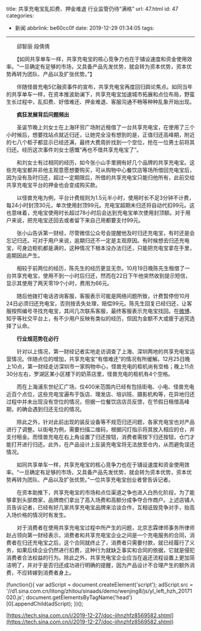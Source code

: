 title: 共享充电宝乱扣费、押金难退 行业监管仍待“满格”
url: 47.html
id: 47
categories:
  - 新闻
abbrlink: be60cc0f
date: 2019-12-29 01:34:05
tags:
---

　　邱智丽 段倩倩

　　【如同共享单车一样，共享充电宝的核心竞争力也在于铺设速度和资金使用效率。“一旦确定有足够的市场，又具备产品先发优势，就会转为资本优势，资本优势再转为团队、产品以及扩张优势。”】

　　伴随怪兽充电5亿融资事件的宣布，共享充电宝再度回归舆论焦点。如同当年的共享单车一样，在资本推波助澜下，共享充电宝加速城市拓展和点位布局，野蛮生长过程中，乱扣费、好借难还、押金难退、客服沟通不畅等种种乱象开始出现。

　　**疯狂发展背后问题频出**

　　圣诞节晚上刘女士在上海环贸广场附近租借了一台共享充电宝，在使用了三个小时候后，想要找站点就近归还，让她完全没有想到的是，正值归还高峰期，附近的七八个柜子都显示已经还满，最终大费周折找到一个空位，抢在一位男士前将其归还。经历这次事件刘女士感慨“再也不借共享充电宝了”。

　　和刘女士有过相同的经历，如今张小山手里拥有好几个品牌的共享充电宝。这些充电宝都并非他主观意愿想要购买，可从购物中心餐饮店等场所借回充电宝后，因为没有及时归还，超过一定期限后，所借的共享充电宝只能归他所有，此前交给共享充电宝平台的押金也会变成购买款。

　　以怪兽充电为例，平台计费规则为1.5元半小时，使用时长不足3分钟不计费，每24小时封顶30元，单次使用封顶99元。充电宝超期未归还将自动代扣99元。这也意味着，充电宝使用时长超过78小时后会达到充电宝单次使用封顶额。对于用户来说，把充电宝还回去或者留下来自己用都要支付99元。

　　张小山告诉第一财经，尽管微信公众号会提醒他及时归还充电宝，有时还是会忘记归还。可对于用户来说，逾期归还不一定是主观原因。有时候想去归还充电宝，可身边柜机都是满的，这种情况下根本没办法归还，只能把充电宝拿在手里，逾期因此产生。

　　相较于前两位的经历，陈先生的经历更显无奈。10月19日晚陈先生租借了一台共享充电宝，使用不到一小时后归还，然而在22日下午他突然收到提示短信，显示其使用了两天零19个小时，费用为66元。

　　随后他拨打电话咨询客服，客服表示可能是网络问题所致，计费暂停但10月24日必须归还充电宝，否则按丢失处理，赔偿99元。陈先生回复已经归还，让客服按照编号寻找充电宝，其间几次联系客服，最终客服表示充电宝找回。在[微博](http://stock.finance.sina.com.cn/usstock/quotes/WB.html)、知乎等社交平台上，有不少用户反映有类似的经历，但因为金额不大或疲于追究选择了认命。

　　**行业规范势在必行**

　　针对以上情况，第一财经记者实地走访调查了上海、深圳两地的共享充电宝运营情况。伴随点位的增加，共享充电宝“有借难还”的情况有所缓解。12月25日晚上10点，第一财经走访深圳市一家购物中心，怪兽充电的柜机尚有空格；晚上11点30分左右，罗湖区某小区楼下的奶茶店里，怪兽充电的柜机有4个空格。

　　而在上海浦东世纪汇广场，仅400米范围内已经有包括街电、小电、怪兽充电近百个点位，这些充电宝遍布于饭店、理发店、培训班、摄影机构等，在异地归还过程中并未出现没有空位的情况，但据一位餐饮店店员反馈，在节假日租借高峰期，的确会遇到归还无位的情况。

　　除此之外，针对此前出现的装反设备等不规范归还问题，各家充电宝也对产品进行了调整。以街电为例，需要扫描二维码，根据闪灯指示将其放入相应的仓，并支付租金。而怪兽充电在右上角设置了归还按钮，消费者需按下归还按钮，仓门才能打开进行归还。此外，在产品设计上反装充电宝将无法放至仓内，从而避免误还情况。

　　如同共享单车一样，共享充电宝的核心竞争力也在于铺设速度和资金使用效率。“一旦确定有足够的市场，又具备产品先发优势，就会转为资本优势，资本优势再转为团队、产品以及扩张优势。”一位共享充电宝创业者曾告诉记者。

　　在资本助推下，共享充电宝的市场和点位渠道之争也进入白热化阶段，为了能够拿到头部商家，品牌商们拿出了高入场费和高额分成争夺合作商户。上述店铺人员告诉记者，已经有好几家共享充电宝品牌来洽谈合作，互相诋毁竞争对手，抬高入场价格的情况时有发生。

　　对于消费者在使用共享充电宝过程中所产生的问题，北京志霖律师事务所律师赵占领向第一财经表示，消费者和共享充电宝企业之间是一个充电服务的合同，消费者在归还充电宝之后，这个合同就终止了，消费者只需要付款，就已经履行了义务，如果后续企业仍然进行扣费，这种行为就缺乏事实和合同的依据，它就是侵犯消费者合法权益的行为。除此之外，共享充电宝企业应当在返还流程设置上更加简洁明了，并对于是否归还成功进行明确的提醒，因为产品设计不合理产生的额外消费，不应转嫁到消费者身上。

(function(){ var adScript = document.createElement('script'); adScript.src = '//d1.sina.com.cn/litong/zhitou/sinaads/demo/wenjing8/js/yl\_left\_hzh_20171020.js'; document.getElementsByTagName('head')\[0\].appendChild(adScript); })();

[https://tech.sina.com.cn/i/2019-12-27/doc-iihnzhfz8569582.shtml](https://tech.sina.com.cn/i/2019-12-27/doc-iihnzhfz8569582.shtml)